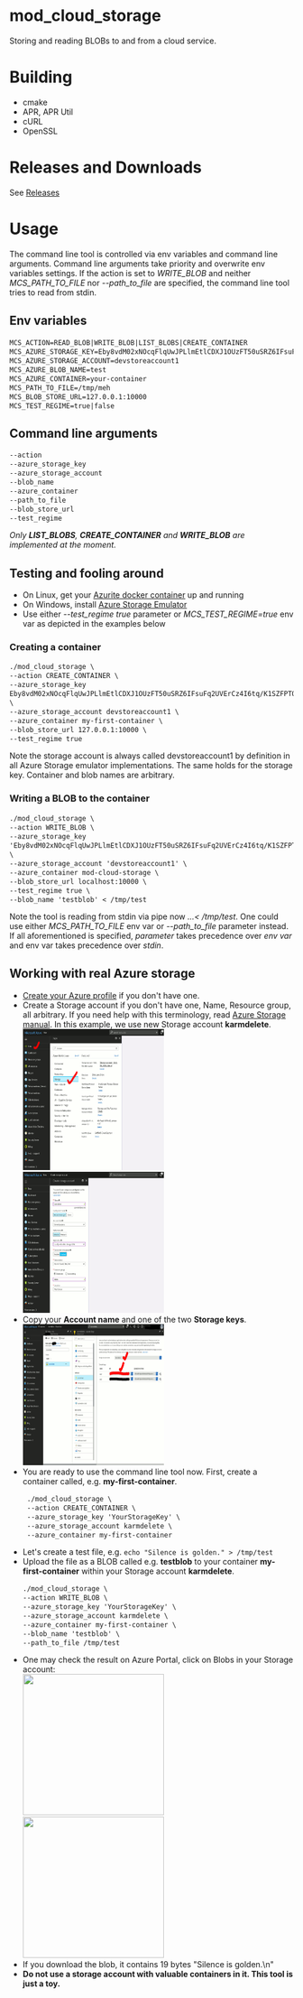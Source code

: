 # mod_cloud_storage
Storing and reading BLOBs to and from a cloud service.

# Building
 * cmake
 * APR, APR Util
 * cURL
 * OpenSSL

# Releases and Downloads
See [Releases](https://github.com/Karm/mod_cloud_storage/releases)

# Usage
The command line tool is controlled via env variables and command line arguments. Command line arguments take priority and overwrite env variables settings. If the action is set to *WRITE_BLOB* and neither *MCS_PATH_TO_FILE* nor *--path_to_file* are specified, the command line tool tries to read from stdin.

## Env variables
```
MCS_ACTION=READ_BLOB|WRITE_BLOB|LIST_BLOBS|CREATE_CONTAINER
MCS_AZURE_STORAGE_KEY=Eby8vdM02xNOcqFlqUwJPLlmEtlCDXJ1OUzFT50uSRZ6IFsuFq2UVErCz4I6tq/K1SZFPTOtr/KBHBeksoGMGw==
MCS_AZURE_STORAGE_ACCOUNT=devstoreaccount1
MCS_AZURE_BLOB_NAME=test
MCS_AZURE_CONTAINER=your-container
MCS_PATH_TO_FILE=/tmp/meh
MCS_BLOB_STORE_URL=127.0.0.1:10000
MCS_TEST_REGIME=true|false
```

## Command line arguments
```
--action
--azure_storage_key
--azure_storage_account
--blob_name
--azure_container
--path_to_file
--blob_store_url
--test_regime
```
*Only **LIST_BLOBS**, **CREATE_CONTAINER** and **WRITE_BLOB** are implemented at the moment.*

## Testing and fooling around
 * On Linux, get your [Azurite docker container](https://github.com/arafato/azurite#docker-image) up and running
 * On Windows, install [Azure Storage Emulator](https://docs.microsoft.com/en-us/azure/storage/common/storage-use-emulator?toc=%2fazure%2fstorage%2fqueues%2ftoc.json)
 * Use either *--test_regime true* parameter or *MCS_TEST_REGIME=true* env var as depicted in the examples below

### Creating a container
 ```
./mod_cloud_storage \
--action CREATE_CONTAINER \
--azure_storage_key Eby8vdM02xNOcqFlqUwJPLlmEtlCDXJ1OUzFT50uSRZ6IFsuFq2UVErCz4I6tq/K1SZFPTOtr/KBHBeksoGMGw== \
--azure_storage_account devstoreaccount1 \
--azure_container my-first-container \
--blob_store_url 127.0.0.1:10000 \
--test_regime true
```
Note the storage account is always called devstoreaccount1 by definition in all Azure Storage emulator implementations. The same holds for the storage key. Container and blob names are arbitrary.

### Writing a BLOB to the container
```
./mod_cloud_storage \
--action WRITE_BLOB \
--azure_storage_key 'Eby8vdM02xNOcqFlqUwJPLlmEtlCDXJ1OUzFT50uSRZ6IFsuFq2UVErCz4I6tq/K1SZFPTOtr/KBHBeksoGMGw==' \
--azure_storage_account 'devstoreaccount1' \
--azure_container mod-cloud-storage \
--blob_store_url localhost:10000 \
--test_regime true \
--blob_name 'testblob' < /tmp/test
```
Note the tool is reading from stdin via pipe now *...< /tmp/test*. One could use either *MCS_PATH_TO_FILE* env var or *--path_to_file* parameter instead. If all aforementioned is specified, *parameter* takes precedence over *env var* and env var takes precedence over *stdin*.

## Working with real Azure storage
 * [Create your Azure profile](https://azure.microsoft.com/en-us/free/) if you don't have one.
 * Create a Storage account if you don't have one, Name, Resource group, all arbitrary. If you need help with this terminology, read [Azure Storage manual](https://docs.microsoft.com/en-us/azure/storage/common/storage-introduction). In this example, we use new Storage account **karmdelete**.<br>
   <a href="docs/img/00-new-storage.gif" target="blank"><img src="docs/img/00-new-storage.gif" width="250" height="250"/></a>
   <a href="docs/img/01-new-storage-arbitrary-name.gif" target="blank"><img src="docs/img/01-new-storage-arbitrary-name.gif" width="250" height="250"/></a><br>
 * Copy your **Account name** and one of the two **Storage keys**.<br>
   <a href="docs/img/02-copy-account-name-and-one-of-storage-keys.gif" target="blank"><img src="docs/img/02-copy-account-name-and-one-of-storage-keys.gif" width="250" height="250"/></a><br>
 * You are ready to use the command line tool now. First, create a container called, e.g. **my-first-container**.
   ```
    ./mod_cloud_storage \
    --action CREATE_CONTAINER \
    --azure_storage_key 'YourStorageKey' \
    --azure_storage_account karmdelete \
    --azure_container my-first-container
    ```
 * Let's create a test file, e.g. ```echo "Silence is golden." > /tmp/test```
 * Upload the file as a BLOB called e.g. **testblob** to your container **my-first-container** within your Storage account **karmdelete**.
    ```
    ./mod_cloud_storage \
    --action WRITE_BLOB \
    --azure_storage_key 'YourStorageKey' \
    --azure_storage_account karmdelete \
    --azure_container my-first-container \
    --blob_name 'testblob' \
    --path_to_file /tmp/test
    ```
 * One may check the result on Azure Portal, click on Blobs in your Storage account:<br>
   <a href="docs/img/03-click-on-blobs.gif" target="blank"><img src="docs/img/03-click-on-blobs.gif" width="250" height="250"/></a>
   <a href="docs/img/04-testblob-in-container-created.gif" target="blank"><img src="docs/img/04-testblob-in-container-created.gif" width="250" height="250"/></a><br>
 * If you download the blob, it contains 19 bytes "Silence is golden.\n"
 * **Do not use a storage account with valuable containers in it. This tool is just a toy.**
